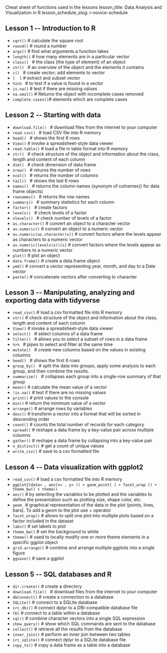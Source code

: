 Cheat sheet of functions used in the lessons
lesson_title: Data Analysis and Visualization in R
lesson_schedule_slug: r-novice-schedule

## Lesson 1 -- Introduction to R

  * `sqrt()`    # calculate the square root
  * `round()`   # round a number
  * `args()`    # find what arguments a function takes
  * `length()`  # how many elements are in a particular vector
  * `class() `  # the class (the type of element) of an object
  * `str() `    # an overview of the object and the elements it contains
  * `c() `      # create vector; add elements to vector
  * ` [  ] `    # extract and subset vector
  * `%in% `     # to test if a value is found in a vector
  * `is.na()`   # test if there are missing values
  * `na.omit()` # Returns the object with incomplete cases removed
  * `complete.cases()`# elements which are complete cases

## Lesson 2 -- Starting with data

  * `download.file() ` # download files from the internet to your computer
  * `read.csv() `   # load CSV file into R memory
  * `head() `       # shows the first 6 rows
  * `View()`        # invoke a spreadsheet-style data viewer
  * `read.table()`  # load a file in table format into R memory
  * `str() `        # check structure of the object and information about the class, length and content of each column
  * `dim() `        # check dimension of data frame
  * `nrow() `       # returns the number of rows
  * `ncol() `       # returns the number of  columns
  * `tail() `       # shows the last 6 rows
  * `names() `      # returns the column names (synonym of colnames() for data frame objects)
  * `rownames() `   # returns the row names
  * `summary() `    # summary statistics for each column
  * `factor() `      # create factors
  * `levels() `      # check levels of a factor
  * `nlevels() `     # check number of levels of a factor
  * `as.character()` # convert an object to a character vector
  * `as.numeric()`   # convert an object to a numeric vector
  * `as.numeric(as.character(x))` # convert factors where the levels appear as characters to a numeric vector
  * `as.numeric(levels(x))[x]` # convert factors where the levels appear as numbers  to a numeric vector
  * `plot()`  # plot an object
  * `data.frame()`  # create a data.frame object
  * `ymd()` # convert a vector representing year, month, and day to a Date vector
  * `paste()` # concatenate vectors after converting to character

## Lesson 3 -- Manipulating, analyzing and exporting data with tidyverse

  * `read_csv()` # load a csv formatted file into R memory
  * `str()` # check structure of the object and information about the class, length and content of each column
  * `View()` # invoke a spreadsheet-style data viewer
  * `select() `          # select columns of a data frame
  * `filter() `          # allows you to select a subset of rows in a data frame
  * `%>% `               # pipes to select and filter at the same time
  * `mutate() `          # create new columns based on the values in existing columns
  * `head() `       # shows the first 6 rows
  * `group_by() `        # split the data into groups, apply some analysis to each group, and then combine the results.
  * `summarize() `       # collapses each group into a single-row summary of that group
  * `mean()` # calculate the mean value of a vector  
  * `!is.na()`   # test if there are no missing values
  * `print()` # print values to the console
  * `min()` # return the minimum value of a vector
  * `arrange()` # arrange rows by variables
  * `desc()` # transform a vector into a format that will be sorted in descending order
  * `count()` # counts the total number of records for each category
  * `spread()` # reshape a data frame by a key-value pair across multiple columns
  * `gather()` # reshape a data frame by collapsing into a key-value pair
  * `n_distinct()` # get a count of unique values
  * `write_csv()` # save to a csv formatted file

## Lesson 4 -- Data visualization with ggplot2

  * `read_csv()` # load a csv formatted file into R memory
  * `ggplot2(data= , aes(x= , y= )) + geom_point( ) + facet_wrap () + theme_bw() + theme() `
  * `aes()` # by selecting the variables to be plotted and the variables to
    define the presentation such as plotting size, shape color, etc.
  * `geom_` # graphical representation of the data in the plot (points, lines, bars). To add a geom to the plot use + operator
  * `facet_wrap()` # allows to split one plot into multiple plots based on a factor included in the dataset
  * `labs()` # set labels to plot
  * `theme_bw()`   # set the background to white
  * `theme()`      # used to locally modify one or more theme elements in a specific ggplot object
  * `grid.arrange()` # combine and arrange multiple ggplots into a single figure
  * `ggsave()` # save a ggplot
  
## Lesson 5 -- SQL databases and R

  * `dir.create()` # create a directory
  * `download.file() ` # download files from the internet to your computer
  * `dbConnect()` # create a connection to a database
  * `SQLite()` # connect to a SQLite database
  * `src_dbi()` # connect dplyr to a DBI-compatible database file
  * `tbl`         # connect to a table within a database
  * `sql()` # combine character vectors into a single SQL expression 
  * `show_query()` # show which SQL commands are sent to the database
  * `collect()`     # retrieve all the results from the database
  * `inner_join()`  # perform an inner join between two tables
  * `src_sqlite()` # connect dplyr to a SQLite database file
  * `copy_to()`     # copy a data frame as a table into a database
